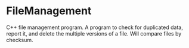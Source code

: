 # FileManagement
C++ file management program. A program to check for duplicated data, report it, and delete the multiple versions of a file. Will compare files by checksum.
